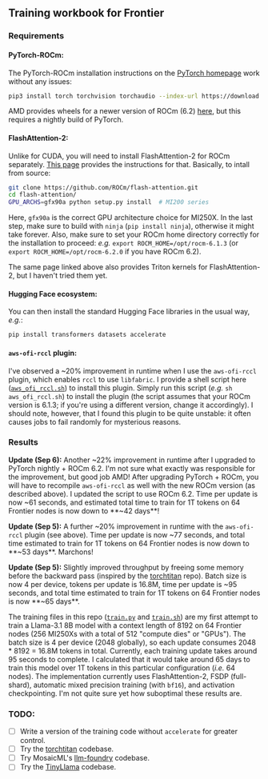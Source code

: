 ## Training workbook for Frontier

### Requirements

#### PyTorch-ROCm:

The PyTorch-ROCm installation instructions on the [PyTorch homepage](https://pytorch.org/get-started/locally/) work without any issues:

```bash
pip3 install torch torchvision torchaudio --index-url https://download.pytorch.org/whl/rocm6.1
```

AMD provides wheels for a newer version of ROCm (6.2) [here](https://rocm.docs.amd.com/projects/install-on-linux/en/latest/install/3rd-party/pytorch-install.html), but this requires a nightly build of PyTorch.

#### FlashAttention-2:
Unlike for CUDA, you will need to install FlashAttention-2 for ROCm separately. [This page](https://rocm.docs.amd.com/en/latest/how-to/llm-fine-tuning-optimization/model-acceleration-libraries.html) provides the instructions for that. Basically, to intall from source:

```bash
git clone https://github.com/ROCm/flash-attention.git
cd flash-attention/
GPU_ARCHS=gfx90a python setup.py install  # MI200 series
```
Here, `gfx90a` is the correct GPU architecture choice for MI250X. In the last step, make sure to build with `ninja` (`pip install ninja`), otherwise it might take forever. Also, make sure to set your ROCm home directory correctly for the installation to proceed: *e.g.* `export ROCM_HOME=/opt/rocm-6.1.3` (or `export ROCM_HOME=/opt/rocm-6.2.0` if you have ROCm 6.2).


The same page linked above also provides Triton kernels for FlashAttention-2, but I haven't tried them yet.

#### Hugging Face ecosystem:
You can then install the standard Hugging Face libraries in the usual way, *e.g.*:
```bash
pip install transformers datasets accelerate
```

#### `aws-ofi-rccl` plugin:
I've observed a ~20% improvement in runtime when I use the `aws-ofi-rccl` plugin, which enables `rccl` to use `libfabric`. I provide a shell script here ([`aws_ofi_rccl.sh`](https://github.com/eminorhan/frontier-guide/blob/master/aws_ofi_rccl.sh)) to install this plugin. Simply run this script (*e.g.* `sh aws_ofi_rccl.sh`) to install the plugin (the script assumes that your ROCm version is 6.1.3; if you're using a different version, change it accordingly). I should note, however, that I found this plugin to be quite unstable: it often causes jobs to fail randomly for mysterious reasons.

### Results
**Update (Sep 6):** Another ~22% improvement in runtime after I upgraded to PyTorch nightly + ROCm 6.2. I'm not sure what exactly was responsible for the improvement, but good job AMD! After upgrading PyTorch + ROCm, you will have to recompile `aws-ofi-rccl` as well with the new ROCm version (as described above). I updated the script to use ROCm 6.2. Time per update is now ~61 seconds, and estimated total time to train for 1T tokens on 64 Frontier nodes is now down to **~42 days**!

**Update (Sep 5):** A further ~20% improvement in runtime with the `aws-ofi-rccl` plugin (see above). Time per update is now ~77 seconds, and total time estimated to train for 1T tokens on 64 Frontier nodes is now down to **~53 days**. Marchons!

**Update (Sep 5):** Slightly improved throughput by freeing some memory before the backward pass (inspired by the [torchtitan](https://github.com/pytorch/torchtitan) repo). Batch size is now 4 per device, tokens per update is 16.8M, time per update is ~95 seconds, and total time estimated to train for 1T tokens on 64 Frontier nodes is now **~65 days**.

The training files in this repo ([`train.py`](https://github.com/eminorhan/frontier-guide/blob/master/train.py) and [`train.sh`](https://github.com/eminorhan/frontier-guide/blob/master/train.sh)) are my first attempt to train a Llama-3.1 8B model with a context length of 8192 on 64 Frontier nodes (256 MI250Xs with a total of 512 "compute dies" or "GPUs"). The batch size is 4 per device (2048 globally), so each update consumes 2048 * 8192 = 16.8M tokens in total. Currently, each training update takes around 95 seconds to complete. I calculated that it would take around 65 days to train this model over 1T tokens in this particular configuration (*i.e.* 64 nodes). The implementation currently uses FlashAttention-2, FSDP (full-shard), automatic mixed precision training (with `bf16`), and activation checkpointing. I'm not quite sure yet how suboptimal these results are.

### TODO:

- [ ] Write a version of the training code without `accelerate` for greater control.
- [ ] Try the [torchtitan](https://github.com/pytorch/torchtitan) codebase. 
- [ ] Try MosaicML's [llm-foundry](https://github.com/mosaicml/llm-foundry) codebase.
- [ ] Try the [TinyLlama](https://github.com/jzhang38/TinyLlama) codebase.
